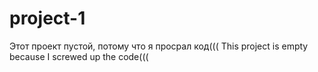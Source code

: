 # project-1
Этот проект пустой, потому что я просрал код(((
This project is empty because I screwed up the code(((
